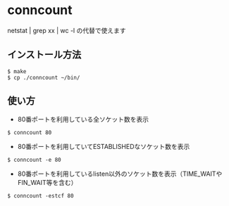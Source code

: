 # conncount

netstat | grep xx | wc -l の代替で使えます

## インストール方法

```
$ make
$ cp ./conncount ~/bin/
```

## 使い方

- 80番ポートを利用している全ソケット数を表示
```
$ conncount 80
```

- 80番ポートを利用していてESTABLISHEDなソケット数を表示
```
$ conncount -e 80
```

- 80番ポートを利用しているlisten以外のソケット数を表示（TIME_WAITやFIN_WAIT等を含む）
```
$ conncount -estcf 80
```

